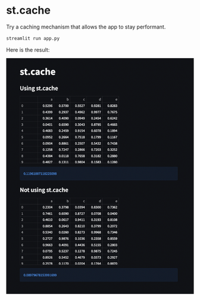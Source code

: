 # st.cache

Try a caching mechanism that allows the app to stay performant.

```sh
streamlit run app.py
```

Here is the result:

![st.cache](./img/st-cache.png)
